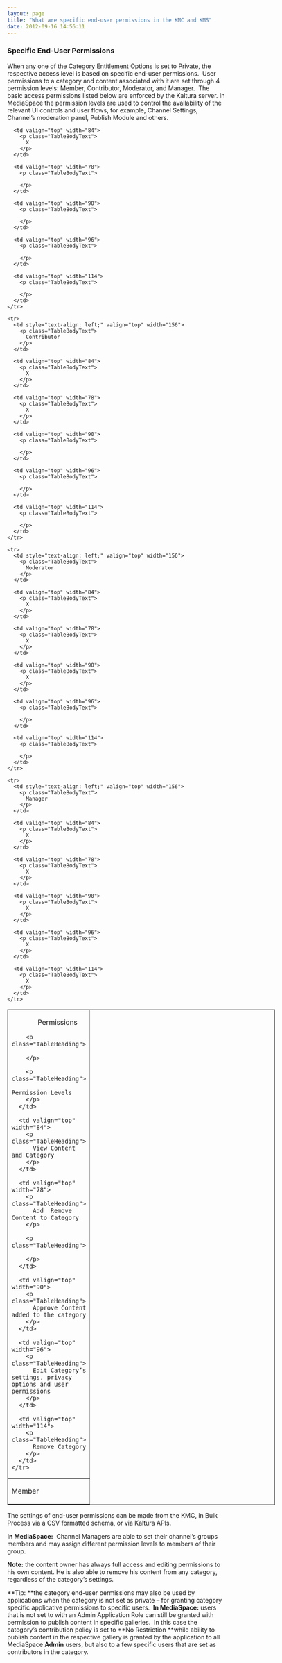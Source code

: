 ```yaml
---
layout: page
title: "What are specific end-user permissions in the KMC and KMS"
date: 2012-09-16 14:56:11
---
```


<div class="WordSection1">
  <h3>
    Specific End-User Permissions
  </h3>
  
  <p>
    When any one of the Category Entitlement Options is set to Private, the respective access level is based on specific end-user permissions.  User permissions to a category and content associated with it are set through 4 permission levels: Member, Contributor, Moderator, and Manager.  The basic access permissions listed below are enforced by the Kaltura server. In MediaSpace the permission levels are used to control the availability of the relevant UI controls and user flows, for example, Channel Settings, Channel’s moderation panel, Publish Module and others.
  </p>
</div>

<table style="width: 618px;" border="1" cellspacing="0" cellpadding="0">
  <thead>
    <tr>
      <td valign="top" width="156">
        <p class="TableHeading">
                        Permissions
        </p>
        
        <p class="TableHeading">
           
        </p>
        
        <p class="TableHeading">
          Permission Levels
        </p>
      </td>
      
      <td valign="top" width="84">
        <p class="TableHeading">
          View Content and Category
        </p>
      </td>
      
      <td valign="top" width="78">
        <p class="TableHeading">
          Add  Remove Content to Category
        </p>
        
        <p class="TableHeading">
           
        </p>
      </td>
      
      <td valign="top" width="90">
        <p class="TableHeading">
          Approve Content added to the category
        </p>
      </td>
      
      <td valign="top" width="96">
        <p class="TableHeading">
          Edit Category’s settings, privacy options and user permissions
        </p>
      </td>
      
      <td valign="top" width="114">
        <p class="TableHeading">
          Remove Category
        </p>
      </td>
    </tr>
  </thead>
  
  <tbody>
    <tr>
      <td style="text-align: left;" valign="top" width="156">
        <p class="TableBodyText">
          Member
        </p>
      </td>
      
      <td valign="top" width="84">
        <p class="TableBodyText">
          X
        </p>
      </td>
      
      <td valign="top" width="78">
        <p class="TableBodyText">
           
        </p>
      </td>
      
      <td valign="top" width="90">
        <p class="TableBodyText">
           
        </p>
      </td>
      
      <td valign="top" width="96">
        <p class="TableBodyText">
           
        </p>
      </td>
      
      <td valign="top" width="114">
        <p class="TableBodyText">
           
        </p>
      </td>
    </tr>
    
    <tr>
      <td style="text-align: left;" valign="top" width="156">
        <p class="TableBodyText">
          Contributor
        </p>
      </td>
      
      <td valign="top" width="84">
        <p class="TableBodyText">
          X
        </p>
      </td>
      
      <td valign="top" width="78">
        <p class="TableBodyText">
          X
        </p>
      </td>
      
      <td valign="top" width="90">
        <p class="TableBodyText">
           
        </p>
      </td>
      
      <td valign="top" width="96">
        <p class="TableBodyText">
           
        </p>
      </td>
      
      <td valign="top" width="114">
        <p class="TableBodyText">
           
        </p>
      </td>
    </tr>
    
    <tr>
      <td style="text-align: left;" valign="top" width="156">
        <p class="TableBodyText">
          Moderator
        </p>
      </td>
      
      <td valign="top" width="84">
        <p class="TableBodyText">
          X
        </p>
      </td>
      
      <td valign="top" width="78">
        <p class="TableBodyText">
          X
        </p>
      </td>
      
      <td valign="top" width="90">
        <p class="TableBodyText">
          X
        </p>
      </td>
      
      <td valign="top" width="96">
        <p class="TableBodyText">
           
        </p>
      </td>
      
      <td valign="top" width="114">
        <p class="TableBodyText">
           
        </p>
      </td>
    </tr>
    
    <tr>
      <td style="text-align: left;" valign="top" width="156">
        <p class="TableBodyText">
          Manager
        </p>
      </td>
      
      <td valign="top" width="84">
        <p class="TableBodyText">
          X
        </p>
      </td>
      
      <td valign="top" width="78">
        <p class="TableBodyText">
          X
        </p>
      </td>
      
      <td valign="top" width="90">
        <p class="TableBodyText">
          X
        </p>
      </td>
      
      <td valign="top" width="96">
        <p class="TableBodyText">
          X
        </p>
      </td>
      
      <td valign="top" width="114">
        <p class="TableBodyText">
          X
        </p>
      </td>
    </tr>
  </tbody>
</table>

The settings of end-user permissions can be made from the KMC, in Bulk Process via a CSV formatted schema, or via Kaltura APIs.  

**In MediaSpace:**  Channel Managers are able to set their channel’s groups members and may assign different permission levels to members of their group.

**Note:** the content owner has always full access and editing permissions to his own content. He is also able to remove his content from any category, regardless of the category’s settings.

**Tip: **the category end-user permissions may also be used by applications when the category is not set as private – for granting category specific applicative permissions to specific users.  **In MediaSpace:** users that is not set to with an Admin Application Role can still be granted with permission to publish content in specific galleries.  In this case the category’s contribution policy is set to **No Restriction **while ability to publish content in the respective gallery is granted by the application to all MediaSpace **Admin** users, but also to a few specific users that are set as contributors in the category.